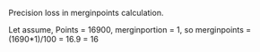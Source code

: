 Precision loss in merginpoints calculation.

Let assume, Points = 16900, merginportion = 1, so merginpoints = (1690*1)/100 = 16.9 = 16
